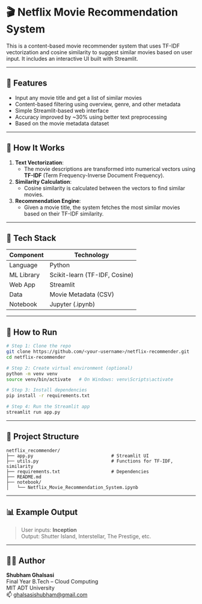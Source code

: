 # 🎬 Netflix Movie Recommendation System

This is a content-based movie recommender system that uses TF-IDF vectorization and cosine similarity to suggest similar movies based on user input. It includes an interactive UI built with Streamlit.

---

## 📌 Features

- Input any movie title and get a list of similar movies
- Content-based filtering using overview, genre, and other metadata
- Simple Streamlit-based web interface
- Accuracy improved by ~30% using better text preprocessing
- Based on the movie metadata dataset

---

## 🧠 How It Works

1. **Text Vectorization**:
   - The movie descriptions are transformed into numerical vectors using **TF-IDF** (Term Frequency-Inverse Document Frequency).
2. **Similarity Calculation**:
   - Cosine similarity is calculated between the vectors to find similar movies.
3. **Recommendation Engine**:
   - Given a movie title, the system fetches the most similar movies based on their TF-IDF similarity.

---

## 🧰 Tech Stack

| Component   | Technology           |
|-------------|----------------------|
| Language    | Python               |
| ML Library  | Scikit-learn (TF-IDF, Cosine) |
| Web App     | Streamlit            |
| Data        | Movie Metadata (CSV) |
| Notebook    | Jupyter (.ipynb)     |

---

## 🚀 How to Run

```bash
# Step 1: Clone the repo
git clone https://github.com/<your-username>/netflix-recommender.git
cd netflix-recommender

# Step 2: Create virtual environment (optional)
python -m venv venv
source venv/bin/activate   # On Windows: venv\Scripts\activate

# Step 3: Install dependencies
pip install -r requirements.txt

# Step 4: Run the Streamlit app
streamlit run app.py
```

---

## 📁 Project Structure

```
netflix_recommender/
├── app.py                             # Streamlit UI
├── utils.py                           # Functions for TF-IDF, similarity
├── requirements.txt                   # Dependencies
├── README.md
├── notebook/
│   └── Netflix_Movie_Recommendation_System.ipynb
```

---

## 📊 Example Output

> User inputs: **Inception**  
> Output: Shutter Island, Interstellar, The Prestige, etc.

---

## 👨‍💻 Author

**Shubham Ghalsasi**  
Final Year B.Tech – Cloud Computing  
MIT ADT University  
📫 ghalsasishubham@gmail.com


